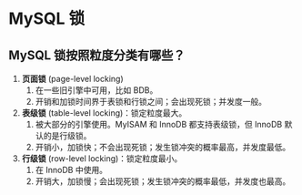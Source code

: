 # MySQL 锁

## MySQL 锁按照粒度分类有哪些？

1. **页面锁** (page-level locking)
   1. 在一些旧引擎中可用，比如 BDB。
   2. 开销和加锁时间界于表锁和行锁之间；会出现死锁；并发度一般。
2. **表级锁** (table-level locking)：锁定粒度最大。
   1. 被大部分的引擎使用。MyISAM 和 InnoDB 都支持表级锁，但 InnoDB 默认的是行级锁。
   2. 开销小，加锁快；不会出现死锁；发生锁冲突的概率最高，并发度最低。
3. **行级锁** (row-level locking)：锁定粒度最小。
   1. 在 InnoDB 中使用。
   2. 开销大，加锁慢；会出现死锁；发生锁冲突的概率最低，并发度也最高。
